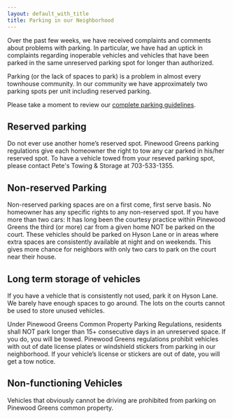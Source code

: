 ```yaml
---
layout: default_with_title
title: Parking in our Neighborhood
---
```


Over the past few weeks, we have received complaints and comments about problems with parking.  In particular, we have had an uptick in complaints regarding inoperable vehicles and vehicles that have been parked in the same unreserved parking spot for longer than authorized.

Parking (or the lack of spaces to park) is a problem in almost every townhouse community.  In our community we have approximately two parking spots per unit including reserved parking.

Please take a moment to review our [complete parking guidelines](https://onedrive.live.com/view.aspx?resid=529E6218CA92DA58!1549&app=WordPdf%22).

## Reserved parking

Do not ever use another home’s reserved spot. Pinewood Greens parking regulations give each homeowner the right to tow any car parked in his/her reserved spot.  To have a vehicle towed from your reseved parking spot, please contact Pete's Towing & Storage at 703-533-1355.

## Non-reserved Parking

Non-reserved parking spaces are on a first come, first serve basis. No homeowner has any specific rights to any non-reserved spot. If you have more than two cars: It has long been the courtesy practice within Pinewood Greens the third (or more) car from a given home NOT be parked on the court. These vehicles should be parked on Hyson Lane or in areas where extra spaces are consistently available at night and on weekends. This gives more chance for neighbors with only two cars to park on the court near their house.

## Long term storage of vehicles

If you have a vehicle that is consistently not used, park it on Hyson Lane. We barely have enough spaces to go around. The lots on the courts cannot be used to store unused vehicles.

Under Pinewood Greens Common Property Parking Regulations, residents shall NOT park longer than 15+ consecutive days in an unreserved space. If you do, you will be towed. Pinewood Greens regulations prohibit vehicles with out of date license plates or windshield stickers from parking in our neighborhood. If your vehicle’s license or stickers are out of date, you will get a tow notice.

## Non-functioning Vehicles

Vehicles that obviously cannot be driving are prohibited from parking on Pinewood Greens common property.
